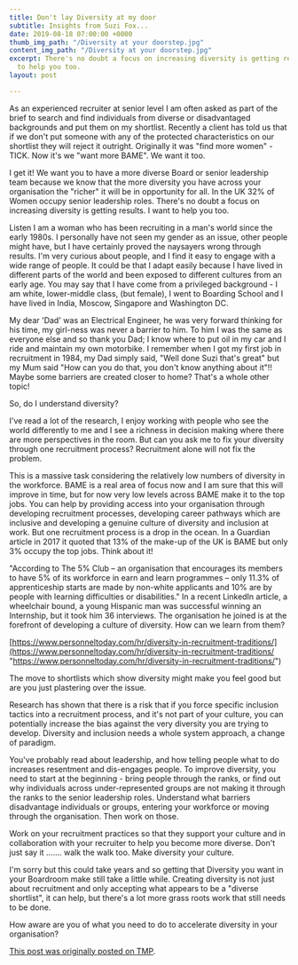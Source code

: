 ```yaml
---
title: Don't lay Diversity at my door
subtitle: Insights from Suzi Fox...
date: 2019-08-18 07:00:00 +0000
thumb_img_path: "/Diversity at your doorstep.jpg"
content_img_path: "/Diversity at your doorstep.jpg"
excerpt: There's no doubt a focus on increasing diversity is getting results. I want
  to help you too.
layout: post

---
```

As an experienced recruiter at senior level I am often asked as part of the brief to search and find individuals from diverse or disadvantaged backgrounds and put them on my shortlist. Recently a client has told us that if we don't put someone with any of the protected characteristics on our shortlist they will reject it outright. Originally it was "find more women" - TICK. Now it's we "want more BAME". We want it too.

I get it! We want you to have a more diverse Board or senior leadership team because we know that the more diversity you have across your organisation the "richer" it will be in opportunity for all. In the UK 32% of Women occupy senior leadership roles. There's no doubt a focus on increasing diversity is getting results. I want to help you too.

Listen I am a woman who has been recruiting in a man's world since the early 1980s. I personally have not seen my gender as an issue, other people might have, but I have certainly proved the naysayers wrong through results. I'm very curious about people, and I find it easy to engage with a wide range of people. It could be that I adapt easily because I have lived in different parts of the world and been exposed to different cultures from an early age. You may say that I have come from a privileged background - I am white, lower-middle class, (but female), I went to Boarding School and I have lived in India, Moscow, Singapore and Washington DC.

My dear 'Dad' was an Electrical Engineer, he was very forward thinking for his time, my girl-ness was never a barrier to him. To him I was the same as everyone else and so thank you Dad; I know where to put oil in my car and I ride and maintain my own motorbike. I remember when I got my first job in recruitment in 1984, my Dad simply said, "Well done Suzi that's great" but my Mum said "How can you do that, you don't know anything about it"!! Maybe some barriers are created closer to home? That's a whole other topic!

So, do I understand diversity?

I've read a lot of the research, I enjoy working with people who see the world differently to me and I see a richness in decision making where there are more perspectives in the room. But can you ask me to fix your diversity through one recruitment process? Recruitment alone will not fix the problem.

This is a massive task considering the relatively low numbers of diversity in the workforce. BAME is a real area of focus now and I am sure that this will improve in time, but for now very low levels across BAME make it to the top jobs. You can help by providing access into your organisation through developing recruitment processes, developing career pathways which are inclusive and developing a genuine culture of diversity and inclusion at work. But one recruitment process is a drop in the ocean. In a Guardian article in 2017 it quoted that 13% of the make-up of the UK is BAME but only 3% occupy the top jobs. Think about it!

"According to The 5% Club – an organisation that encourages its members to have 5% of its workforce in earn and learn programmes – only 11.3% of apprenticeship starts are made by non-white applicants and 10% are by people with learning difficulties or disabilities." In a recent LinkedIn article, a wheelchair bound, a young Hispanic man was successful winning an Internship, but it took him 36 interviews. The organisation he joined is at the forefront of developing a culture of diversity. How can we learn from them?

[https://www.personneltoday.com/hr/diversity-in-recruitment-traditions/](https://www.personneltoday.com/hr/diversity-in-recruitment-traditions/ "https://www.personneltoday.com/hr/diversity-in-recruitment-traditions/")

The move to shortlists which show diversity might make you feel good but are you just plastering over the issue.

Research has shown that there is a risk that if you force specific inclusion tactics into a recruitment process, and it's not part of your culture, you can potentially increase the bias against the very diversity you are trying to develop. Diversity and inclusion needs a whole system approach, a change of paradigm.

You've probably read about leadership, and how telling people what to do increases resentment and dis-engages people. To improve diversity, you need to start at the beginning - bring people through the ranks, or find out why individuals across under-represented groups are not making it through the ranks to the senior leadership roles. Understand what barriers disadvantage individuals or groups, entering your workforce or moving through the organisation. Then work on those.

Work on your recruitment practices so that they support your culture and in collaboration with your recruiter to help you become more diverse. Don't just say it ....... walk the walk too. Make diversity your culture.

I'm sorry but this could take years and so getting that Diversity you want in your Boardroom make still take a little while. Creating diversity is not just about recruitment and only accepting what appears to be a "diverse shortlist", it can help, but there's a lot more grass roots work that still needs to be done.

How aware are you of what you need to do to accelerate diversity in your organisation?

[This post was originally posted on TMP](http://insights.tmpw.co.uk/u/102fk6s/suzi-fox).